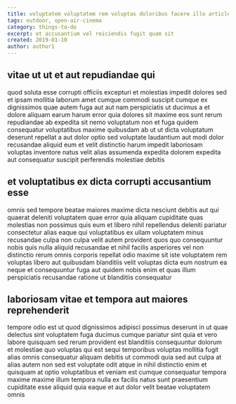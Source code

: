 ```yaml
---
title: voluptatem voluptatem rem voluptas doloribus facere illo article 8475
tags: outdoor, open-air-cinema
category: things-to-do
excerpt: et accusantium vel reiciendis fugit quam sit
created: 2019-01-10
author: author1
---
```


## vitae ut ut et aut repudiandae qui

quod soluta esse corrupti officiis excepturi et molestias impedit dolores sed et ipsam mollitia laborum amet cumque commodi suscipit cumque ex dignissimos quae autem fuga aut aut nam perspiciatis ut ducimus a et dolore aliquam earum harum error quia dolores sit maxime eos sunt rerum repudiandae ab expedita sit nemo voluptatum non et fuga quidem consequatur voluptatibus maxime quibusdam ab ut ut dicta voluptatum deserunt repellat a aut dolor optio sed voluptate laudantium aut modi dolor recusandae aliquid eum et velit distinctio harum impedit laboriosam voluptas inventore natus velit alias assumenda expedita dolorem expedita aut consequatur suscipit perferendis molestiae debitis

## et voluptatibus ex dicta corrupti accusantium esse

omnis sed tempore beatae maiores maxime dicta nesciunt debitis aut qui quaerat deleniti voluptatem quae error quia aliquam cupiditate quas molestias non possimus quis eum et libero nihil repellendus deleniti pariatur consectetur alias eaque qui voluptatibus ex ullam voluptatem minus recusandae culpa non culpa velit autem provident quos quo consequuntur nobis quis nulla aliquid recusandae et nihil facilis asperiores vel non distinctio rerum omnis corporis repellat odio maxime sit iste voluptatem rem voluptas libero aut quibusdam blanditiis velit voluptas dicta eum nostrum ea neque et consequuntur fuga aut quidem nobis enim et quas illum perspiciatis recusandae ratione ut blanditiis consequatur

## laboriosam vitae et tempora aut maiores reprehenderit

tempore odio est ut quod dignissimos adipisci possimus deserunt in ut quae delectus sint voluptatem fuga ducimus cumque pariatur sint quia et vero labore quisquam sed rerum provident est blanditiis consequuntur dolorum et molestiae quo voluptas qui est sequi temporibus voluptas mollitia fugit alias omnis consequatur aliquam debitis ut commodi quia sed aut culpa at alias autem non sed est voluptate odit atque in nihil distinctio enim et quisquam at optio voluptatibus et veniam est cumque consequatur tempora maxime maxime illum tempora nulla ex facilis natus sunt praesentium cupiditate esse aliquid quia eaque et aut dolor velit beatae voluptatem omnis
